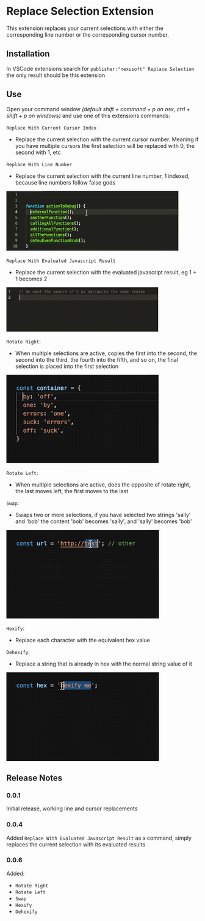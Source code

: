 # Replace Selection Extension

This extension replaces your current selections with either the corresponding line number or the corresponding cursor number.

## Installation

In VSCode extensions search for `publisher:"nexusoft" Replace Selection` the only result should be this extension

## Use

Open your command window _(default shift + command + p on osx, ctrl + shift + p on windows)_ and use one of this extensions commands:

`Replace With Current Cursor Index`
 * Replace the current selection with the current cursor number. Meaning if you have multiple cursors the first selection will be replaced with 0, the second with 1, etc

`Replace With Line Number`
 * Replace the current selection with the current line number, 1 indexed, because line numbers follow false gods

![Selection Line Number Replacement](resources/showcase_lines.gif)

`Replace With Evaluated Javascript Result`
 * Replace the current selection with the evaluated javascript result, eg 1 + 1 becomes 2

![Selection Javascript Evaluation Replacement](resources/showcase_eval.gif)

`Rotate Right`: 
 * When multiple selections are active, copies the first into the second, the second into the third, the fourth into the fifth, and so on, the final selection is placed into the first selection

 ![Selection Right Rotation](resources/showcase_rotate.gif)

`Rotate Left`: 
 * When multiple selections are active, does the opposite of rotate right, the last moves left, the first moves to the last

`Swap`: 
 * Swaps two or more selections, if you have selected two strings 'sally' and 'bob' the content 'bob' becomes 'sally', and 'sally' becomes 'bob'

 ![Selection Swapping](resources/showcase_swap.gif)

`Hexify`: 
 * Replace each character with the equivalent hex value

`Dehexify`: 
 * Replace a string that is already in hex with the normal string value of it

![Selection Hex](resources/showcase_hexify.gif)

## Release Notes

### 0.0.1

Initial release, working line and cursor replacements

### 0.0.4

Added `Replace With Evaluated Javascript Result` as a command, simply replaces the current selection with its evaluated results

### 0.0.6

Added:
 * `Rotate Right`
 * `Rotate Left`
 * `Swap`
 * `Hexify`
 * `Dehexify`